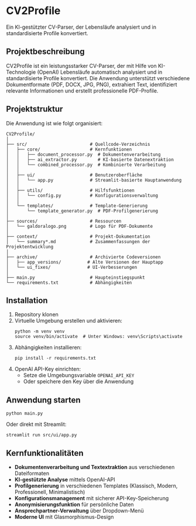 # CV2Profile

Ein KI-gestützter CV-Parser, der Lebensläufe analysiert und in standardisierte Profile konvertiert.

## Projektbeschreibung

CV2Profile ist ein leistungsstarker CV-Parser, der mit Hilfe von KI-Technologie (OpenAI) Lebensläufe automatisch analysiert und in standardisierte Profile konvertiert. Die Anwendung unterstützt verschiedene Dokumentformate (PDF, DOCX, JPG, PNG), extrahiert Text, identifiziert relevante Informationen und erstellt professionelle PDF-Profile.

## Projektstruktur

Die Anwendung ist wie folgt organisiert:

```
CV2Profile/
│
├── src/                        # Quellcode-Verzeichnis
│   ├── core/                   # Kernfunktionen
│   │   ├── document_processor.py  # Dokumentenverarbeitung
│   │   ├── ai_extractor.py        # KI-basierte Datenextraktion
│   │   └── combined_processor.py  # Kombinierte Verarbeitung
│   │
│   ├── ui/                     # Benutzeroberfläche
│   │   └── app.py              # Streamlit-basierte Hauptanwendung
│   │
│   ├── utils/                  # Hilfsfunktionen
│   │   └── config.py           # Konfigurationsverwaltung
│   │
│   └── templates/              # Template-Generierung
│       └── template_generator.py  # PDF-Profilgenerierung
│
├── sources/                    # Ressourcen
│   └── galdoralogo.png         # Logo für PDF-Dokumente
│
├── context/                    # Projekt-Dokumentation
│   └── summary*.md             # Zusammenfassungen der Projektentwicklung
│
├── archive/                    # Archivierte Codeversionen
│   ├── app_versions/          # Alte Versionen der Hauptapp
│   └── ui_fixes/              # UI-Verbesserungen
│
├── main.py                     # Haupteinstiegspunkt
└── requirements.txt            # Abhängigkeiten
```

## Installation

1. Repository klonen
2. Virtuelle Umgebung erstellen und aktivieren:
   ```
   python -m venv venv
   source venv/bin/activate  # Unter Windows: venv\Scripts\activate
   ```
3. Abhängigkeiten installieren:
   ```
   pip install -r requirements.txt
   ```
4. OpenAI API-Key einrichten:
   - Setze die Umgebungsvariable `OPENAI_API_KEY`
   - Oder speichere den Key über die Anwendung

## Anwendung starten

```
python main.py
```

Oder direkt mit Streamlit:

```
streamlit run src/ui/app.py
```

## Kernfunktionalitäten

- **Dokumentenverarbeitung und Textextraktion** aus verschiedenen Dateiformaten
- **KI-gestützte Analyse** mittels OpenAI-API
- **Profilgenerierung** in verschiedenen Templates (Klassisch, Modern, Professionell, Minimalistisch)
- **Konfigurationsmanagement** mit sicherer API-Key-Speicherung
- **Anonymisierungsfunktion** für persönliche Daten
- **Ansprechpartner-Verwaltung** über Dropdown-Menü
- **Moderne UI** mit Glasmorphismus-Design
